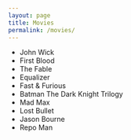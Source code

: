 ```yaml
---
layout: page
title: Movies
permalink: /movies/
---
```


- John Wick
- First Blood
- The Fable
- Equalizer
- Fast & Furious
- Batman The Dark Knight Trilogy
- Mad Max
- Lost Bullet
- Jason Bourne
- Repo Man

